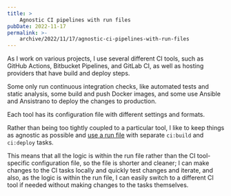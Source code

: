 ```yaml
---
title: >
    Agnostic CI pipelines with run files
pubDate: 2022-11-17
permalink: >-
    archive/2022/11/17/agnostic-ci-pipelines-with-run-files
---
```


As I work on various projects, I use several different CI tools, such as GitHub Actions, Bitbucket Pipelines, and GitLab CI, as well as hosting providers that have build and deploy steps.

Some only run continuous integration checks, like automated tests and static analysis, some build and push Docker images, and some use Ansible and Ansistrano to deploy the changes to production.

Each tool has its configuration file with different settings and formats.

Rather than being too tightly coupled to a particular tool, I like to keep things as agnostic as possible and [use a run file]({{site.url}}/archive/2022/08/15/using-run-file-simplify-project-tasks) with separate `ci:build` and `ci:deploy` tasks.

This means that all the logic is within the run file rather than the CI tool-specific configuration file, so the file is shorter and cleaner; I can make changes to the CI tasks locally and quickly test changes and iterate, and also, as the logic is within the run file, I can easily switch to a different CI tool if needed without making changes to the tasks themselves.
